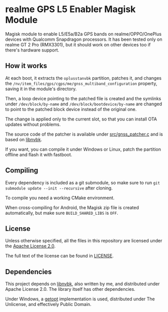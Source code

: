 # realme GPS L5 Enabler Magisk Module

Magisk module to enable L5/E5a/B2a GPS bands on realme/OPPO/OnePlus devices with Qualcomm Snapdragon processors. It has been tested only on realme GT 2 Pro (RMX3301), but it should work on other devices too if there's hardware support.

## How it works

At each boot, it extracts the `oplusstanvbk` partition, patches it, and changes the `/nv/item_files/gps/cgps/me/gnss_multiband_configuration` property, saving it in the module's directory.

Then, a loop device pointing to the patched file is created and the symlinks under `/dev/block/by-name` and `/dev/block/bootdevice/by-name` are changed to point to the patched block device instead of the original one.

The change is applied only to the current slot, so that you can install OTA updates without problems.

The source code of the patcher is available under [src/gnss_patcher.c](src/gnss_patcher.c) and is based on [libnvbk](https://github.com/rapperskull/libnvbk).

If you want, you can compile it under Windows or Linux, patch the partition offline and flash it with fastboot.

## Compiling

Every dependency is included as a git submodule, so make sure to run `git submodule update --init --recursive` after cloning.

To compile you need a working CMake environment.

When cross-compiling for Android, the Magisk zip file is created automatically, but make sure `BUILD_SHARED_LIBS` is `OFF`.

## License

Unless otherwise specified, all the files in this repository are licensed under the [Apache License 2.0](https://www.apache.org/licenses/LICENSE-2.0).

The full text of the license can be found in [LICENSE](LICENSE).

## Dependencies

This project depends on [libnvbk](https://github.com/rapperskull/libnvbk), also written by me, and distributed under Apache License 2.0. The library itself has other dependencies.

Under Windows, a [getopt](https://github.com/skeeto/getopt) implementation is used, distributed under The Unlicense, and effectively Public Domain.
